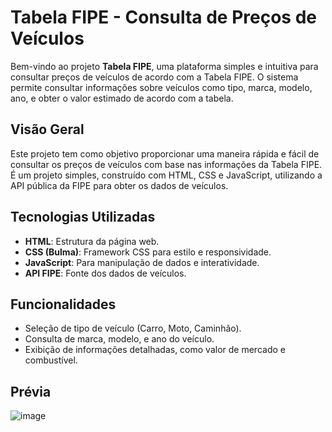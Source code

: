 # Tabela FIPE - Consulta de Preços de Veículos

Bem-vindo ao projeto **Tabela FIPE**, uma plataforma simples e intuitiva para consultar preços de veículos de acordo com a Tabela FIPE. O sistema permite consultar informações sobre veículos como tipo, marca, modelo, ano, e obter o valor estimado de acordo com a tabela.

## Visão Geral

Este projeto tem como objetivo proporcionar uma maneira rápida e fácil de consultar os preços de veículos com base nas informações da Tabela FIPE. É um projeto simples, construído com HTML, CSS e JavaScript, utilizando a API pública da FIPE para obter os dados de veículos.

## Tecnologias Utilizadas

- **HTML**: Estrutura da página web.
- **CSS (Bulma)**: Framework CSS para estilo e responsividade.
- **JavaScript**: Para manipulação de dados e interatividade.
- **API FIPE**: Fonte dos dados de veículos.

## Funcionalidades

- Seleção de tipo de veículo (Carro, Moto, Caminhão).
- Consulta de marca, modelo, e ano do veículo.
- Exibição de informações detalhadas, como valor de mercado e combustível.

## Prévia 

 ![image](https://github.com/user-attachments/assets/66759cb1-bd71-4b37-8c97-82ecb7e94047)

